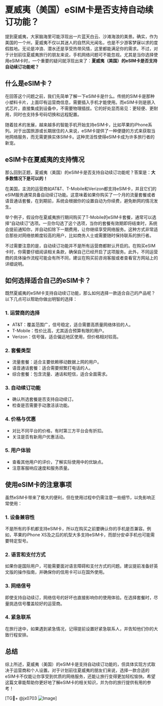 # 夏威夷（美国）eSIM卡是否支持自动续订功能？

提到夏威夷，大家脑海里可能浮现出一片蓝天白云、沙滩海浪的美景。确实，作为美国的一个州，夏威夷不仅以其迷人的自然风光闻名，也是不少游客梦寐以求的度假胜地。无论是冲浪、潜水还是享受热带风情，这里都能满足你的需求。不过，对于计划前往夏威夷旅行的朋友来说，手机网络问题可不能忽视。尤其是当你选择使用eSIM卡时，一个重要的疑问就浮现出来了：**夏威夷（美国）的eSIM卡是否支持自动续订功能呢？**

## 什么是eSIM卡？

在回答这个问题之前，我们先简单了解一下eSIM卡是什么。传统的SIM卡是那种小塑料卡片，上面印有运营商信息，需要插入手机才能使用。而eSIM卡则是嵌入式芯片，直接集成到设备中，不需要物理插拔。它的好处显而易见：更轻便、更耐用，同时也支持多号码切换和远程配置。

随着技术的发展，越来越多的智能手机开始支持eSIM卡，比如苹果的iPhone系列。对于出国旅游或长期居住的人来说，eSIM卡提供了一种便捷的方式来获取当地网络服务，而无需更换实体SIM卡。这种灵活性使得eSIM卡成为许多旅行者的新宠。

## eSIM卡在夏威夷的支持情况

那么回到正题，夏威夷（美国）的eSIM卡是否支持自动续订功能呢？答案是：**大多数情况下是可以的！**

在美国，主流的运营商如AT&T、T-Mobile和Verizon都支持eSIM卡，并且它们的eSIM服务通常具备自动续订功能。这意味着如果你购买了一个月的流量套餐或者语音通话套餐，在到期前，系统会根据你的设置自动为你续费，避免断网的情况发生。

举个例子，假设你在夏威夷旅行期间购买了T-Mobile的eSIM卡套餐，通常可以选择“自动续订”选项。一旦你勾选了这个选项，当你的套餐有效期即将结束时，系统会提前通知你，并自动扣除下一期费用，让你继续享受网络服务。这种方式非常适合那些对网络依赖度较高的用户，比如商务人士或需要随时保持联系的旅行者。

不过需要注意的是，自动续订功能并不是所有运营商都默认开启的。在购买eSIM卡时，你需要仔细阅读相关条款，确保自己已经开启了这项服务。此外，不同运营商的具体操作流程可能会有所不同，建议在购买前咨询客服或者查看官方网站上的详细说明。

## 如何选择适合自己的eSIM卡？

既然夏威夷的eSIM卡支持自动续订功能，那么如何选择一款适合自己的产品呢？以下几点可以帮助你做出明智的选择：

### 1. **运营商的选择**
   - AT&T：覆盖范围广，信号稳定，适合需要高质量网络体验的人。
   - T-Mobile：性价比高，尤其适合预算有限的用户。
   - Verizon：信号强，适合偏远地区使用，但价格相对较高。

### 2. **套餐类型**
   - 流量套餐：适合主要依赖移动数据上网的用户。
   - 语音通话套餐：适合需要频繁打电话的人。
   - 综合套餐：包含流量、通话和短信，适合全面需求。

### 3. **自动续订功能**
   - 确认所选套餐是否支持自动续订。
   - 检查是否需要手动激活该功能。

### 4. **价格与优惠**
   - 对比不同平台的价格，有时第三方平台会有折扣。
   - 关注是否有新用户优惠活动。

### 5. **用户体验**
   - 查看其他用户的评价，了解实际使用中的优缺点。
   - 注意客服响应速度和服务质量。

## 使用eSIM卡的注意事项

虽然eSIM卡带来了极大的便利，但在使用过程中仍需注意一些细节，以免影响正常使用：

### 1. **设备兼容性**
   不是所有的手机都支持eSIM卡，所以在购买之前要确认你的手机是否兼容。例如，苹果的iPhone XS及之后的机型大多支持eSIM卡，而部分安卓手机也可能需要特定型号。

### 2. **语言和支付方式**
   如果你是国际用户，可能需要面对语言障碍和支付方式的问题。建议提前准备好英文版的操作指南，并确保你的信用卡可以在国外使用。

### 3. **网络信号**
   即使支持自动续订，网络信号的好坏也直接影响你的使用体验。在选择套餐时，尽量挑选信号覆盖较好的运营商。

### 4. **紧急联系**
   在旅行途中，如果遇到紧急情况，记得提前设置好紧急联系人，并告知他们你的大致行程安排。

## 总结

综上所述，夏威夷（美国）的eSIM卡是支持自动续订功能的，但具体实现方式取决于运营商和个人设置。对于计划前往夏威夷的朋友们来说，选择一款合适的eSIM卡不仅能让你享受到优质的网络服务，还能让旅行变得更加轻松愉快。希望这篇文章能帮助你更好地了解eSIM卡的相关知识，并为你的旅行提供有用的参考！

[TG💪+ @jx0703 ![Image](https://github.com/user-attachments/assets/dbca1d08-cadb-493c-b0ec-ad6f7a83f270)]